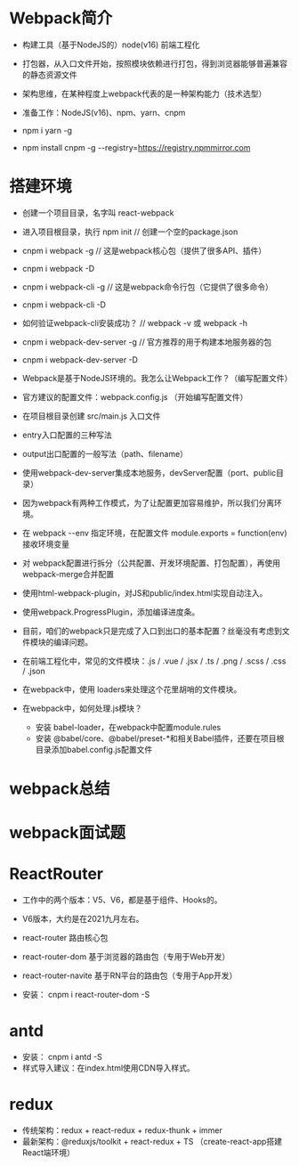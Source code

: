 # Webpack简介

- 构建工具（基于NodeJS的）node(v16) 前端工程化
- 打包器，从入口文件开始，按照模块依赖进行打包，得到浏览器能够普遍兼容的静态资源文件
- 架构思维，在某种程度上webpack代表的是一种架构能力（技术选型）

- 准备工作：NodeJS(v16)、npm、yarn、cnpm
- npm i yarn -g
- npm install cnpm -g --registry=https://registry.npmmirror.com

# 搭建环境

- 创建一个项目目录，名字叫 react-webpack
- 进入项目根目录，执行 npm init  // 创建一个空的package.json

- cnpm i webpack -g  // 这是webpack核心包（提供了很多API、插件）
- cnpm i webpack -D

- cnpm i webpack-cli -g   // 这是webpack命令行包（它提供了很多命令）
- cnpm i webpack-cli -D
- 如何验证webpack-cli安装成功？  // webpack -v 或 webpack -h

- cnpm i webpack-dev-server -g  // 官方推荐的用于构建本地服务器的包
- cnpm i webpack-dev-server -D

- Webpack是基于NodeJS环境的。我怎么让Webpack工作？（编写配置文件）
- 官方建议的配置文件：webpack.config.js （开始编写配置文件）
- 在项目根目录创建 src/main.js 入口文件

- entry入口配置的三种写法
- output出口配置的一般写法（path、filename）
- 使用webpack-dev-server集成本地服务，devServer配置（port、public目录）

- 因为webpack有两种工作模式，为了让配置更加容易维护，所以我们分离环境。
- 在 webpack --env 指定环境，在配置文件 module.exports = function(env) 接收环境变量
- 对 webpack配置进行拆分（公共配置、开发环境配置、打包配置），再使用 webpack-merge合并配置

- 使用html-webpack-plugin，对JS和public/index.html实现自动注入。

- 使用webpack.ProgressPlugin，添加编译进度条。

- 目前，咱们的webpack只是完成了入口到出口的基本配置？丝毫没有考虑到文件模块的编译问题。
- 在前端工程化中，常见的文件模块：.js / .vue / .jsx / .ts / .png / .scss / .css / .json
- 在webpack中，使用 loaders来处理这个花里胡哨的文件模块。

- 在webpack中，如何处理.js模块？
  - 安装 babel-loader，在webpack中配置module.rules
  - 安装 @babel/core、@babel/preset-*和相关Babel插件，还要在项目根目录添加babel.config.js配置文件


# webpack总结

# webpack面试题


# ReactRouter

- 工作中的两个版本：V5、V6，都是基于组件、Hooks的。
- V6版本，大约是在2021九月左右。

- react-router  路由核心包
- react-router-dom   基于浏览器的路由包（专用于Web开发）
- react-router-navite   基于RN平台的路由包（专用于App开发）

- 安装： cnpm i react-router-dom -S


# antd

- 安装： cnpm i antd -S
- 样式导入建议：在index.html使用CDN导入样式。


# redux

- 传统架构：redux + react-redux + redux-thunk + immer
- 最新架构：@reduxjs/toolkit + react-redux + TS  （create-react-app搭建React端环境）
